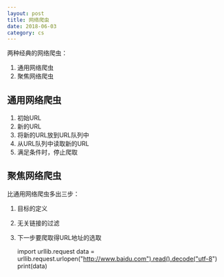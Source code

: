 ```yaml
---
layout: post
title: 网络爬虫
date: 2018-06-03
category: cs
---
```


两种经典的网络爬虫：
1. 通用网络爬虫
2. 聚焦网络爬虫

## 通用网络爬虫
1. 初始URL
2. 新的URL
3. 将新的URL放到URL队列中
4. 从URL队列中读取新的URL
5. 满足条件时，停止爬取

## 聚焦网络爬虫
比通用网络爬虫多出三步：
1. 目标的定义
2. 无关链接的过滤
3. 下一步要爬取得URL地址的选取

    import urllib.request
    data = urllib.request.urlopen("http://www.baidu.com").read().decode("utf-8")
    print(data)

